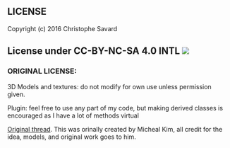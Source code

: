 ## LICENSE

Copyright (c) 2016 Christophe Savard

License under CC-BY-NC-SA 4.0 INTL
[![](https://licensebuttons.net/l/by-nc-sa/4.0/88x31.png)](https://creativecommons.org/licenses/by-nc-sa/4.0/)
---

### ORIGINAL LICENSE:

3D Models and textures: do not modify for own use unless permission given.

Plugin: feel free to use any part of my code, but making derived classes is encouraged as I have a lot of methods virtual

[Original thread](http://forum.kerbalspaceprogram.com/index.php?/topic/22704-0211-hydrotech-rcs-autopilot-v051-2013828). This was orinally created by Micheal Kim, all credit for the idea, models, and original work goes to him.
